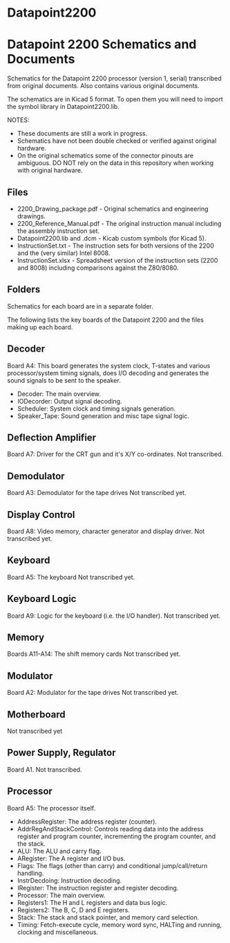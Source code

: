 # Datapoint2200
 Datapoint 2200 Schematics and Documents
 ===
 
Schematics for the Datapoint 2200 processor (version 1, serial) transcribed from original documents. Also contains various original documents.

The schematics are in Kicad 5 format. To open them you will need to import the symbol library in Datapoint2200.lib.

NOTES:
* These documents are still a work in progress.
* Schematics have not been double checked or verified against original hardware.
* On the original schematics some of the connector pinouts are ambiguous. DO NOT rely on the data in this repository when working with original hardware.

Files
---
* 2200_Drawing_package.pdf - Original schematics and engineering drawings.
* 2200_Reference_Manual.pdf - The original instruction manual including the assembly instruction set.
* Datapoint2200.lib and .dcm - Kicab custom symbols (for Kicad 5).
* InstructionSet.txt - The instruction sets for both versions of the 2200 and the (very similar) Intel 8008.
* InstructionSet.xlsx - Spreadsheet version of the instruction sets (2200 and 8008) including comparisons against the Z80/8080.

Folders
---
Schematics for each board are in a separate folder.

The following lists the key boards of the Datapoint 2200 and the files making up each board.

Decoder
---
Board A4: This board generates the system clock, T-states and various processor/system timing signals, does I/O decoding and generates the sound signals to be sent to the speaker.

* Decoder: The main overview.
* IODecorder: Output signal decoding.
* Scheduler: System clock and timing signals generation.
* Speaker_Tape: Sound generation and misc tape signal logic.
    
Deflection Amplifier
---
Board A7: Driver for the CRT gun and it's X/Y co-ordinates.
Not transcribed.

Demodulator
---
Board A3: Demodulator for the tape drives
Not transcribed yet.

Display Control
---
Board A8: Video memory, character generator and display driver.
Not transcribed yet.

Keyboard
---
Board A5: The keyboard
Not transcribed yet.

Keyboard Logic
---
Board A9: Logic for the keyboard (i.e. the I/O handler).
Not transcribed yet.

Memory
---
Boards A11-A14: The shift memory cards
Not transcribed yet.

Modulator
---
Board A2: Modulator for the tape drives
Not transcribed yet.

Motherboard
---
Not transcribed yet

Power Supply, Regulator
---
Board A1.
Not transcribed.

Processor
---
Board A5: The processor itself.

* AddressRegister: The address register (counter).
* AddrRegAndStackControl: Controls reading data into the address register and program counter, incrementing the program counter, and the stack.
* ALU: The ALU and carry flag.
* ARegister: The A register and I/O bus.
* Flags: The flags (other than carry) and conditional jump/call/return handling.
* InstrDecdoing: Instruction decoding.
* IRegister: The instruction register and register decoding.
* Processor: The main overview.
* Registers1: The H and L registers and data bus logic.
* Registers2: The B, C, D and E registers.
* Stack: The stack and stack pointer, and memory card selection.
* Timing: Fetch-execute cycle, memory word sync, HALTing and running, clocking and miscellaneous.
